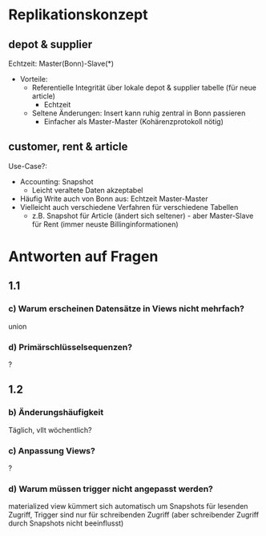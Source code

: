 # Replikationskonzept
## depot & supplier
Echtzeit: Master(Bonn)-Slave(*)
* Vorteile:
	- Referentielle Integrität über lokale depot & supplier tabelle (für neue article)
		* Echtzeit
	- Seltene Änderungen: Insert kann ruhig zentral in Bonn passieren
		* Einfacher als Master-Master (Kohärenzprotokoll nötig)
## customer, rent & article
Use-Case?:
* Accounting: Snapshot
	- Leicht veraltete Daten akzeptabel
* Häufig Write auch von Bonn aus: Echtzeit Master-Master
* Vielleicht auch verschiedene Verfahren für verschiedene Tabellen
	- z.B. Snapshot für Article (ändert sich seltener) - aber Master-Slave für Rent (immer neuste Billinginformationen)

# Antworten auf Fragen
## 1.1
### c) Warum erscheinen Datensätze in Views nicht mehrfach?
union
### d) Primärschlüsselsequenzen?
?
## 1.2
### b) Änderungshäufigkeit
Täglich, vllt wöchentlich?
### c) Anpassung Views?
?
### d) Warum müssen trigger nicht angepasst werden?
materialized view kümmert sich automatisch um Snapshots für lesenden Zugriff, Trigger sind nur für schreibenden Zugriff (aber schreibender Zugriff durch Snapshots nicht beeinflusst)

